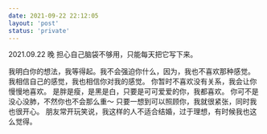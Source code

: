 ```yaml
---
date: 2021-09-22 22:12:05
layout: 'post'
status: 'private'
---
```

2021.09.22 晚
担心自己脑袋不够用，只能每天把它写下来。

我明白你的想法，我等得起。我不会强迫你什么，因为，我也不喜欢那种感觉。
我相信自己的感觉，我也相信你对我的感觉。
你暂时不喜欢没有关系，我会让你慢慢地喜欢。
是胖是瘦，是黑是白，只要是可可爱爱的你，我都喜欢。
你可不是没心没肺，不然你也不会那么重～
只要一想到可以照顾你，我就很紧张，同时我也很开心。
朋友常开玩笑说，我这样的人不适合结婚，过于理想，有时候我也这么觉得。



